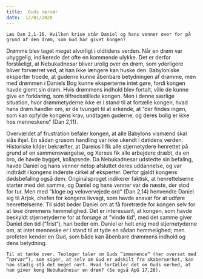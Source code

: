 ```yaml
---
title:  Guds nærvær
date:  12/01/2020
---
```


`Læs Dan 2,1-16. Hvilken krise står Daniel og hans venner over for på grund af den drøm, som Gud har givet kongen?`

Drømme blev taget meget alvorligt i oldtidens verden. Når en drøm var uhyggelig, indikerede det ofte en kommende ulykke. Det er derfor forståeligt, at Nebukadnesar bliver urolig over en drøm, som yderligere bliver forværret ved, at han ikke længere kan huske den. Babyloniske eksperter troede, at guderne kunne åbenbare betydningen af drømme, men med drømmen i Daniels Bog kunne eksperterne intet gøre, fordi kongen havde glemt sin drøm. Hvis drømmens indhold blev fortalt, ville de kunne give en forklaring, som tilfredsstillede kongen. Men i denne særlige situation, hvor drømmetyderne ikke er i stand til at fortælle kongen, hvad hans drøm handler om, er de tvunget til at erkende, at ”der findes ingen, som kan opfylde kongens krav, undtagen guderne, og deres bolig er ikke hos menneskene“ (Dan 2,11).

Overvældet af frustration befaler kongen, at alle Babylons vismænd skal slås ihjel. En sådan grusom handling var ikke ukendt i datidens verden. Historiske kilder bekræfter, at Dareios I fik alle stjernetydere henrettet på grund af en sammensværgelse, og Xerxes fik alle arbejdere dræbt, da en bro, de havde bygget, kollapsede. Da Nebukadnesar udstedte sin befaling, havde Daniel og hans venner netop afsluttet deres uddannelse, og var indtrådt i kongens inderste cirkel af eksperter. Derfor gjaldt kongens dødsbefaling også dem. Originalsproget indikerer faktisk, at henrettelserne starter med det samme, og Daniel og hans venner var de næste, der stod for tur. Men med ”kloge og velovervejede ord“ (Dan 2,14) henvendte Daniel sig til Arjok, chefen for kongens livvagt, som havde ansvar for at udføre henrettelserne. Til sidst beder Daniel om at få foretræde for kongen selv for at løse drømmens hemmelighed. Det er interessant, at kongen, som havde beskyldt stjernetyderne for at forsøge at ”vinde tid“, med det samme giver Daniel den tid (”frist“), han beder om. Daniel er helt enig med stjernetyderne om, at intet menneske er i stand til at tyde en sådan hemmelighed; men profeten kender en Gud, som både kan åbenbare drømmens indhold og dens betydning.

`Til at tænke over. Teologer taler om Guds ”immanence“ (her oversat med ”nærvær“), som siger, at selv om Gud er adskilt fra skaberværket, kan han stadig stå det meget nært. Hvad fortæller det om Guds nærhed, at han giver kong Nebukadnesar en drøm? (Se også ApG 17,28).`